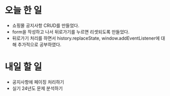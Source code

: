 #	오늘 한 일
-	쇼핑몰 공지사항 CRUD를 만들었다.
-	form을 작성하고 나서 뒤로가기를 누르면 리셋되도록 만들었다.
-	뒤로가기 처리를 하면서 history.replaceState, window.addEventListener에 대해 추가적으로 공부하였다.

#	내일 할 일
-	공지사항에 페이징 처리하기
-	실기 24년도 문제 분석하기